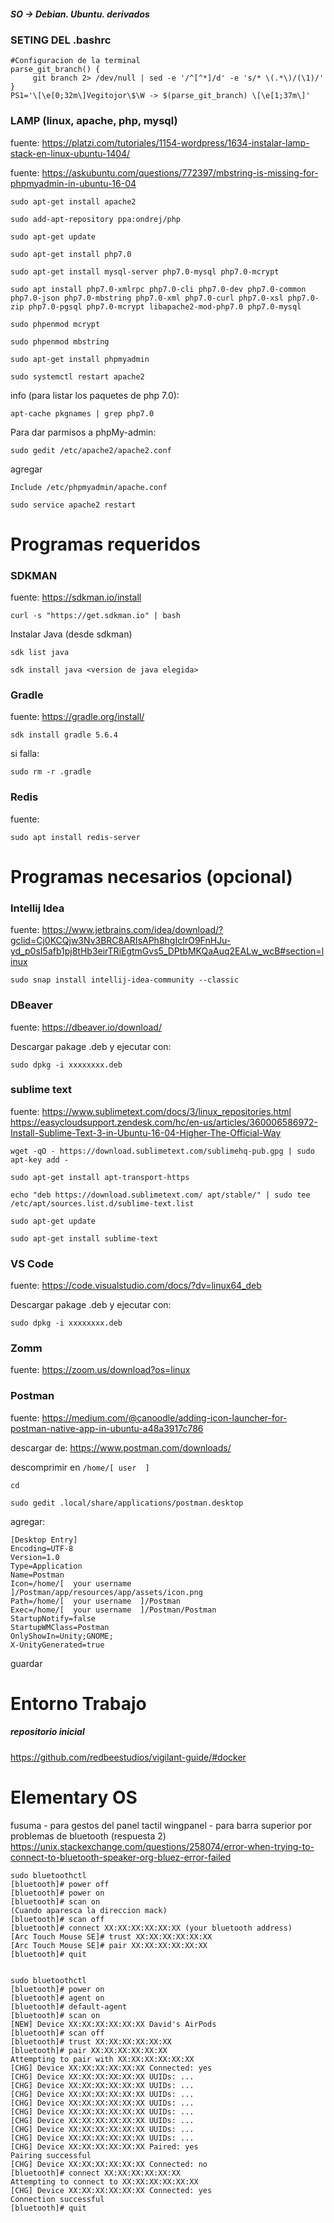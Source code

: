 ##### SO -> Debian. Ubuntu. derivados

### SETING DEL .bashrc
~~~
#Configuracion de la terminal
parse_git_branch() {
     git branch 2> /dev/null | sed -e '/^[^*]/d' -e 's/* \(.*\)/(\1)/'
}
PS1='\[\e[0;32m\]Vegitojor\$\W -> $(parse_git_branch) \[\e[1;37m\]'
~~~


### LAMP (linux, apache, php, mysql)
fuente: https://platzi.com/tutoriales/1154-wordpress/1634-instalar-lamp-stack-en-linux-ubuntu-1404/

fuente: https://askubuntu.com/questions/772397/mbstring-is-missing-for-phpmyadmin-in-ubuntu-16-04

`sudo apt-get install apache2 `


`sudo add-apt-repository ppa:ondrej/php `

`sudo apt-get update `

`sudo apt-get install php7.0 `

`sudo apt-get install mysql-server php7.0-mysql php7.0-mcrypt`

`sudo apt install php7.0-xmlrpc php7.0-cli php7.0-dev php7.0-common php7.0-json php7.0-mbstring php7.0-xml php7.0-curl php7.0-xsl php7.0-zip php7.0-pgsql php7.0-mcrypt libapache2-mod-php7.0 php7.0-mysql `


`sudo phpenmod mcrypt`

`sudo phpenmod mbstring`

`sudo apt-get install phpmyadmin`

`sudo systemctl restart apache2`

info (para listar los paquetes de php 7.0):

`apt-cache pkgnames | grep php7.0`


Para dar parmisos a phpMy-admin:

`sudo gedit /etc/apache2/apache2.conf`

agregar 
~~~
Include /etc/phpmyadmin/apache.conf
~~~

`sudo service apache2 restart`




# Programas requeridos

### **SDKMAN**
fuente: https://sdkman.io/install

`curl -s "https://get.sdkman.io" | bash` 

Instalar Java (desde sdkman)

`sdk list java`

`sdk install java <version de java elegida>`


### **Gradle**
fuente: https://gradle.org/install/

`sdk install gradle 5.6.4`

si falla:

`sudo rm -r .gradle`

### **Redis**
fuente: 

`sudo apt install redis-server`


# Programas necesarios (opcional)

### **Intellij Idea**
fuente: https://www.jetbrains.com/idea/download/?gclid=Cj0KCQjw3Nv3BRC8ARIsAPh8hgIcIrO9FnHJu-yd_p0sI5afb1pj8tHb3eirTRiEgtmGvs5_DPtbMKQaAuq2EALw_wcB#section=linux
              
`sudo snap install intellij-idea-community --classic`   
    
### **DBeaver**
fuente: https://dbeaver.io/download/

Descargar pakage .deb y ejecutar con:

`sudo dpkg -i xxxxxxxx.deb`

### **sublime text** 
fuente: https://www.sublimetext.com/docs/3/linux_repositories.html
https://easycloudsupport.zendesk.com/hc/en-us/articles/360006586972-Install-Sublime-Text-3-in-Ubuntu-16-04-Higher-The-Official-Way

`wget -qO - https://download.sublimetext.com/sublimehq-pub.gpg | sudo apt-key add -`

`sudo apt-get install apt-transport-https`

`echo "deb https://download.sublimetext.com/ apt/stable/" | sudo tee /etc/apt/sources.list.d/sublime-text.list`

`sudo apt-get update`

`sudo apt-get install sublime-text`

### **VS Code**
fuente: https://code.visualstudio.com/docs/?dv=linux64_deb

Descargar pakage .deb y ejecutar con:

`sudo dpkg -i xxxxxxxx.deb`

### **Zomm**
fuente: https://zoom.us/download?os=linux

### Postman
fuente: https://medium.com/@canoodle/adding-icon-launcher-for-postman-native-app-in-ubuntu-a48a3917c786

descargar de: https://www.postman.com/downloads/

descomprimir en  `/home/[ user  ]`

`cd `

`sudo gedit .local/share/applications/postman.desktop`

 agregar:
~~~
[Desktop Entry]
Encoding=UTF-8
Version=1.0
Type=Application
Name=Postman
Icon=/home/[  your username  ]/Postman/app/resources/app/assets/icon.png
Path=/home/[  your username  ]/Postman
Exec=/home/[  your username  ]/Postman/Postman
StartupNotify=false
StartupWMClass=Postman
OnlyShowIn=Unity;GNOME;
X-UnityGenerated=true
~~~


guardar
 

# Entorno Trabajo
##### repositorio inicial
https://github.com/redbeestudios/vigilant-guide/#docker


# Elementary OS

fusuma - para gestos del panel tactil
wingpanel - para barra superior
por problemas de bluetooth (respuesta 2) https://unix.stackexchange.com/questions/258074/error-when-trying-to-connect-to-bluetooth-speaker-org-bluez-error-failed

~~~
sudo bluetoothctl
[bluetooth]# power off
[bluetooth]# power on
[bluetooth]# scan on
(Cuando aparesca la direccion mack)
[bluetooth]# scan off
[bluetooth]# connect XX:XX:XX:XX:XX:XX (your bluetooth address)
[Arc Touch Mouse SE]# trust XX:XX:XX:XX:XX:XX 
[Arc Touch Mouse SE]# pair XX:XX:XX:XX:XX:XX 
[bluetooth]# quit


sudo bluetoothctl
[bluetooth]# power on
[bluetooth]# agent on
[bluetooth]# default-agent
[bluetooth]# scan on
[NEW] Device XX:XX:XX:XX:XX:XX David's AirPods
[bluetooth]# scan off
[bluetooth]# trust XX:XX:XX:XX:XX:XX
[bluetooth]# pair XX:XX:XX:XX:XX:XX
Attempting to pair with XX:XX:XX:XX:XX:XX
[CHG] Device XX:XX:XX:XX:XX:XX Connected: yes
[CHG] Device XX:XX:XX:XX:XX:XX UUIDs: ... 
[CHG] Device XX:XX:XX:XX:XX:XX UUIDs: ... 
[CHG] Device XX:XX:XX:XX:XX:XX UUIDs: ... 
[CHG] Device XX:XX:XX:XX:XX:XX UUIDs: ... 
[CHG] Device XX:XX:XX:XX:XX:XX UUIDs: ... 
[CHG] Device XX:XX:XX:XX:XX:XX UUIDs: ... 
[CHG] Device XX:XX:XX:XX:XX:XX UUIDs: ... 
[CHG] Device XX:XX:XX:XX:XX:XX UUIDs: ... 
[CHG] Device XX:XX:XX:XX:XX:XX Paired: yes
Pairing successful
[CHG] Device XX:XX:XX:XX:XX:XX Connected: no
[bluetooth]# connect XX:XX:XX:XX:XX:XX
Attempting to connect to XX:XX:XX:XX:XX:XX
[CHG] Device XX:XX:XX:XX:XX:XX Connected: yes
Connection successful
[bluetooth]# quit


~~~
